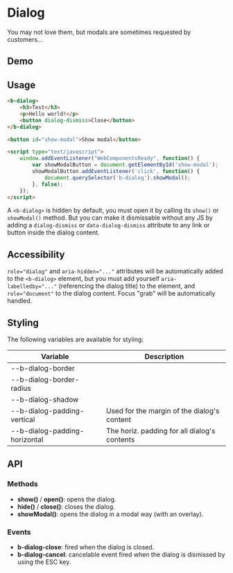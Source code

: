 # Dialog

You may not love them, but modals are sometimes requested by customers...

## Demo
<div class="element-demo" id="example"></div>

## Usage

``` html
<b-dialog> 
    <h3>Test</h3>
    <p>Hello world!</p>
    <button dialog-dismiss>Close</button>
</b-dialog>

<button id="show-modal">Show modal</button>

<script type="text/javascript">
    window.addEventListener("WebComponentsReady", function() {
        var showModalButton = document.getElementById('show-modal');
        showModalButton.addEventListener('click', function() {
            document.querySelector('b-dialog').showModal();
        }, false);
    });
</script>
```

A `<b-dialog>` is hidden by default, you must open it by calling its `show()` or `showModal()` method. But you can make it dismissable without any JS by adding a `dialog-dismiss` or `data-dialog-dismiss` attribute to any link or button inside the dialog content.

## Accessibility

`role="dialog"` and `aria-hidden="..."` attributes will be automatically added to the `<b-dialog>` element, but you must add yourself `aria-labelledby="..."` (referencing the dialog title) to the element, and `role="document"` to the dialog content. Focus "grab" will be automatically handled.

## Styling
The following variables are available for styling:

| Variable                         | Description                                  |
|----------------------------------|----------------------------------------------|
| --b-dialog-border                |                                              |
| --b-dialog-border-radius         |                                              |
| --b-dialog-shadow                |                                              |
| --b-dialog-padding-vertical      | Used for the margin of the dialog's content  |
| --b-dialog-padding-horizontal    | The horiz. padding for all dialog's contents |

## API

### Methods
- __show()__ / __open()__: opens the dialog.
- __hide()__ / __close()__: closes the dialog.
- __showModal()__: opens the dialog in a modal way (with an overlay).

### Events
- __b-dialog-close__: fired when the dialog is closed.
- __b-dialog-cancel__: cancelable event fired when the dialog is dismissed by using the ESC key.

